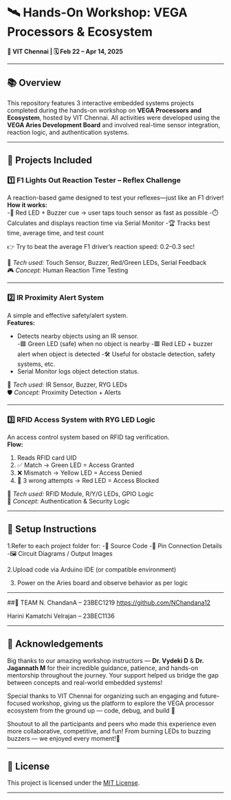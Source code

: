 # 🛰️ Hands-On Workshop: VEGA Processors & Ecosystem  
**📍 VIT Chennai | 🗓️ Feb 22 – Apr 14, 2025**

---

## 📚 Overview  
This repository features 3 interactive embedded systems projects completed during the hands-on workshop on **VEGA Processors and Ecosystem**, hosted by VIT Chennai. All activities were developed using the **VEGA Aries Development Board** and involved real-time sensor integration, reaction logic, and authentication systems.

---

## 🚀 Projects Included

### 1️⃣ F1 Lights Out Reaction Tester – Reflex Challenge 
A reaction-based game designed to test your reflexes—just like an F1 driver!  
**How it works:**  
-🔴 Red LED + Buzzer cue → user taps touch sensor as fast as possible
-⏱️ Calculates and displays reaction time via Serial Monitor
-🏆 Tracks best time, average time, and test count

👉 Try to beat the average F1 driver’s reaction speed: 0.2–0.3 sec!

🎯 *Tech used:* Touch Sensor, Buzzer, Red/Green LEDs, Serial Feedback  
🎮 *Concept:* Human Reaction Time Testing  

---

### 2️⃣ IR Proximity Alert System  
A simple and effective safety/alert system.  
**Features:**  
- Detects nearby objects using an IR sensor.  
-🟩 Green LED (safe) when no object is nearby
-🟥 Red LED + buzzer alert when object is detected
-🛠️ Useful for obstacle detection, safety systems, etc.  
- Serial Monitor logs object detection status.

🎯 *Tech used:* IR Sensor, Buzzer, RYG LEDs  
🛡️ *Concept:* Proximity Detection + Alerts  

---

### 3️⃣ RFID Access System with RYG LED Logic  
An access control system based on RFID tag verification.  
**Flow:**  
1. Reads RFID card UID  
2. ✅ Match → Green LED = Access Granted  
3. ❌ Mismatch → Yellow LED = Access Denied  
4. 🚫 3 wrong attempts → Red LED = Access Blocked  

🎯 *Tech used:* RFID Module, R/Y/G LEDs, GPIO Logic  
🔐 *Concept:* Authentication & Security Logic  

---

## 🔧 Setup Instructions

1.Refer to each project folder for:
-📄 Source Code
-🔌 Pin Connection Details
-🖼️ Circuit Diagrams / Output Images

2.Upload code via Arduino IDE (or compatible environment)

3. Power on the Aries board and observe behavior as per logic

---
##👥 TEAM
N. ChandanA – 23BEC1219 https://github.com/NChandana12

Harini Kamatchi Velrajan – 23BEC1136 

---

## 🙌 Acknowledgements  

Big thanks to our amazing workshop instructors — 
**Dr. Vydeki D** & **Dr. Jagannath M** 
for their incredible guidance, patience, and hands-on mentorship throughout the journey. Your support helped us bridge the gap between concepts and real-world embedded systems!

Special thanks to VIT Chennai for organizing such an engaging and future-focused workshop, giving us the platform to explore the VEGA processor ecosystem from the ground up — code, debug, and build 🚀

Shoutout to all the participants and peers who made this experience even more collaborative, competitive, and fun! From burning LEDs to buzzing buzzers — we enjoyed every moment!💯

---

## 📜 License  
This project is licensed under the [MIT License](https://opensource.org/licenses/MIT).

---
